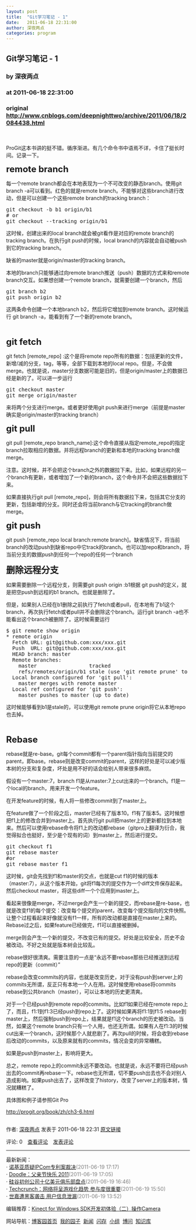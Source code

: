 ```yaml
---
layout: post
title:  "Git学习笔记 - 1"
date:   2011-06-18 22:31:00
author: 深夜两点
categories: program
---
```


## Git学习笔记 - 1
### by 深夜两点
### at 2011-06-18 22:31:00
### original <http://www.cnblogs.com/deepnighttwo/archive/2011/06/18/2084438.html>

<p><p> </p>  <p>ProGit这本书讲的挺不错。循序渐进。有几个命令书中语焉不详，卡住了挺长时间。记录一下。</p>  <p><font size="5"><strong>remote branch</strong></font></p>  <p>每一个remote branch都会在本地表现为一个不可改变的静态branch。使用git branch -a可以看到。红色的就是remote branch。不能够对这些branch进行改动，但是可以创建一个这些remote branch的tracking branch：</p>  <pre>git checkout -b b1 origin/b1
# or
git checkout --tracking origin/b1</pre>

<p>这时候，创建出来的local branch就会被git看作是对应的remote branch的tracking branch。在执行git push的时候，local branch的内容就会自动被push到它的tracking branch。</p>

<p>缺省的master就是origin/master的tracking branch。</p>

<p>本地的branch只能够通过向remote branch推送（push）数据的方式来和remote branch交互。如果想创建一个remote branch，就需要创建一个branch，然后
  <pre>git branch b2
git push origin b2</pre>
</p>

<p>这两条命令创建一个本地branch b2，然后将它增加到remote branch。这时候运行 git branch -a，能看到有了一个新的remote branch。</p>

<p> </p>

<p><font size="5"><strong>git fetch</strong></font></p>

<p>git fetch [remote_repo] :这个是将remote repo所有的数据：包括更新的文件，新增/减的分支，tag，等等，全部下载到本地的local repo。但是，不会做merge。也就是说，master分支数据可能是旧的，但是origin/master上的数据已经是新的了。可以进一步运行</p>

<pre>git checkout master
git merge origin/master</pre>

<p>来将两个分支进行merge。或者更好使用git push来进行merge（前提是master确实是origin/master的tracking branch）</p>

<p><font size="5"><strong>git pull</strong></font></p>

<p>git pull [remote_repo branch_name]:这个命令直接从指定remote_repo的指定branch拉取相应的数据。并将远程branch的更新和本地的tracking branch做merge。</p>

<p>注意。这时候，并不会把这个branch之外的数据拉下来。比如，如果远程的另一个branch有更新，或者增加了一个新的branch，这个命令并不会把这些数据拉下来。</p>

<p>如果直接执行git pull [remote_repo]，则会将所有数据拉下来，包括其它分支的更新，包括新增的分支。同时还会将当前branch与它tracking的branch做merge。</p>

<p><strong><font size="5">git push</font></strong></p>

<p>git push [remote_repo local branch:remote branch]。缺省情况下，将当前branch的改动push到缺省repo中它track的branch。也可以加repo和branch，将当前分支的数据push到任何一个repo的任何一个branch</p>

<p><strong><font size="5">删除远程分支</font></strong></p>

<p>如果需要删除一个远程分支，则需要git push origin :b1根据 git push的定义，就是把空push到远程的b1 branch。也就是删除了。</p>

<p>但是，如果别人已经在b1删除之前执行了fetch或者pull，在本地有了b1这个branch，再次执行fetch或者pull并不会删除这个branch。运行git branch -a也不能看出这个branch被删除了。这时候需要运行</p>

<pre>$ git remote show origin
* remote origin
  Fetch URL: git@github.com:xxx/xxx.git
  Push  URL: git@github.com:xxx/xxx.git
  HEAD branch: master
  Remote branches:
    master                 tracked
    refs/remotes/origin/b1 stale (use 'git remote prune' to remove)
  Local branch configured for 'git pull':
    master merges with remote master
  Local ref configured for 'git push':
    master pushes to master (up to date)</pre>

<p>这时候能够看到b1是stale的，可以使用git remote prune origin将它从本地repo也去掉。</p>

<p> </p>

<p><strong><font size="5">Rebase</font></strong></p>

<p>rebase就是re-base。git每个commit都有一个parent指针指向当前提交的parent，即base。rebase则是改变commit的parent，这样的好处是可以减少版本树的分支和复杂度，坏处是用不好的话会给别人带来很多麻烦。</p>

<p>假设有一个master:7，branch f1是从master:7上cut出来的一个branch。f1是一个local的branch，用来开发一个feature。</p>

<p>在开发feature的时候，有人将一些修改commit到了master上。</p>

<p>在feature做了一个阶段之后，master已经有了版本10。f1有了版本5。这时候想把f1上的修改合并到master上。首先执行git pull把master上的更新都拉到本地来。然后可以使用rebase命令将f1上的改动都rebase（gitpro上翻译为衍合，我觉得拟合也挺好，至少是个现有的词）到master上，然后进行提交。</p>

<pre>git checkout f1
git rebase master
#or
git rebase master f1</pre>

<p>这时候，git会先找到f1和master的交点，也就是cut f1的时候的版本（master:7），从这个版本开始，git将f1每次的提交作为一个diff文件保存起来。然后checkout master，将这些diff一个个应用到master上。</p>

<p>看起来很像是merge，不过merge会产生一个新的提交，而rebase是re-base，也就是改变f1的每个提交：改变每个提交的parent，改变每个提交指向的文件快照。让整个过程看起来好像就没有f1一样，所有的改动都是直接在master上来的。Rebase过之后，如果feature已经做完，f1可以直接被删掉。</p>

<p>merge则会产生一个新的提交，不改变已有的提交。好处是比较安全，历史不会被改动。不好之处就是版本树会比较乱。</p>

<p>rebase很好很清爽。需要注意的一点是“永远不要rebase那些已经推送到远程repo的更新（commit）”</p>

<p>rebase会改变commits的内容，也就是改变历史，对于没有push到server上的commits无所谓，反正只有本地一个人在用。这时候使用rebase将commits rebase到公共branch（master），可以让本地的历史更清爽。</p>

<p>对于一个已经push到remote repo的commits。比如f1如果已经在remote repo上了，而且，f1:1到f1:3已经push到repo上了。这时候如果再将f1:1到f1:5 rebase到master上，然后强制push到repo上，结果就是f1这个branch的历史被改动。当然，如果这个remote branch只有一个人用，也还无所谓。如果有人在f1:3的时候cut出来一个branch，这时候那个人就悲剧了。再次pull的时候，将会收到rebase后改动的commits，以及原来就有的commits，情况会变的异常糟糕。</p>

<p>如果是push到master上，影响将更大。</p>

<p>总之，remote repo上的commit永远不要改动。也就是说，永远不要将已经push出去的commit再rebase一下。rebase也无所谓，切不要push出去也不会对别人造成影响。如果push出去了，这样改变了history，改变了server上的版本树，情况就糟糕了。</p>

<p>具体图和例子请参照Git Pro</p>

<p><a href="http://progit.org/book/zh/ch3-6.html">http://progit.org/book/zh/ch3-6.html</a></p><img src="http://www.cnblogs.com/deepnighttwo/aggbug/2084438.html?type=1" width="1" height="1" alt=""><p>作者: <a href="http://www.cnblogs.com/deepnighttwo/">深夜两点</a> 发表于 2011-06-18 22:31 <a href="http://www.cnblogs.com/deepnighttwo/archive/2011/06/18/2084438.html">原文链接</a></p><p>评论: 0　<a href="http://www.cnblogs.com/deepnighttwo/archive/2011/06/18/2084438.html#pagedcomment">查看评论</a>　<a href="http://www.cnblogs.com/deepnighttwo/archive/2011/06/18/2084438.html#commentform">发表评论</a></p><hr><p>最新新闻：<br>· <a href="http://news.cnblogs.com/n/105802/">诺基亚质疑IPCom专利案裁决</a><span style="color:gray">(2011-06-19 17:17)</span><br>· <a href="http://news.cnblogs.com/n/105801/">Doodle：父亲节快乐 2011</a><span style="color:gray">(2011-06-19 17:05)</span><br>· <a href="http://news.cnblogs.com/n/105799/">硅谷初创公司十亿美元俱乐部盘点</a><span style="color:gray">(2011-06-19 16:46)</span><br>· <a href="http://news.cnblogs.com/n/105798/">Techcrunch：网络将呈游戏化趋势 参与度很重要</a><span style="color:gray">(2011-06-19 15:50)</span><br>· <a href="http://news.cnblogs.com/n/105796/">世嘉遭黑客袭击 用户信息泄漏</a><span style="color:gray">(2011-06-19 13:52)</span><br></p><p>编辑推荐：<a href="http://www.cnblogs.com/aawolf/archive/2011/06/18/2084352.html">Kinect for Windows SDK开发初体验（二）操作Camera</a><br></p><p>网站导航：<a href="http://www.cnblogs.com">博客园首页</a>  <a href="http://home.cnblogs.com/">我的园子</a>  <a href="http://news.cnblogs.com">新闻</a>  <a href="http://home.cnblogs.com/ing/">闪存</a>  <a href="http://home.cnblogs.com/group/">小组</a>  <a href="http://space.cnblogs.com/q/">博问</a>  <a href="http://kb.cnblogs.com">知识库</a></p></p>